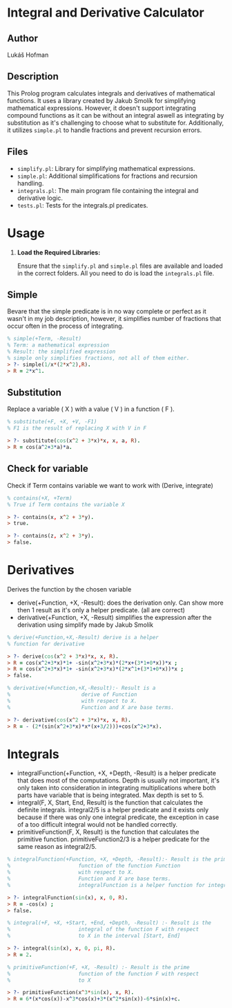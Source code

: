 # Integral and Derivative Calculator

## Author
Lukáš Hofman

## Description
This Prolog program calculates integrals and derivatives of mathematical functions. It uses a library created by Jakub Smolík for simplifying mathematical expressions. However, it doesn't support integrating compound functions as it can be without an integral aswell as integrating  by substitution as it's challenging to choose what to substitute for. Additionally, it utilizes `simple.pl` to handle fractions and prevent recursion errors.

## Files
- `simplify.pl`: Library for simplifying mathematical expressions.
- `simple.pl`: Additional simplifications for fractions and recursion handling.
- `integrals.pl`: The main program file containing the integral and derivative logic.
- `tests.pl`: Tests for the integrals.pl predicates. 

# Usage

1. **Load the Required Libraries:**

   Ensure that the `simplify.pl` and `simple.pl` files are available and loaded in the correct folders. All you need to do is load the `integrals.pl` file.

## Simple
Bevare that the simple predicate is in no way complete or perfect as it wasn't in my job description, however, it simplifies number of fractions that occur often in the process of integrating.
```prolog
% simple(+Term, -Result)
% Term: a mathematical expression
% Result: the simplified expression
% simple only simplifies fractions, not all of them either.
> ?- simple(1/x*(2*x^2),R). 
> R = 2*x^1.
```

## Substitution

Replace a variable \( X \) with a value \( V \) in a function \( F \).

```prolog
% substitute(+F, +X, +V, -F1)
% F1 is the result of replacing X with V in F

> ?- substitute(cos(x^2 + 3*x)*x, x, a, R).
> R = cos(a^2+3*a)*a.
```


## Check for variable
Check if Term contains variable we want to work with (Derive, integrate)
```prolog
% contains(+X, +Term)
% True if Term contains the variable X

> ?- contains(x, x^2 + 3*y).
> true.

> ?- contains(z, x^2 + 3*y).
> false.
```

# Derivatives
Derives the function by the chosen variable
- derive(+Function, +X, -Result): does the derivation only. Can show more then 1 result as it's only a helper predicate. (all are correct)
- derivative(+Function, +X, -Result) simplifies the expression after the derivation using simplify made by Jakub Smolík

```prolog
% derive(+Function,+X,-Result) derive is a helper 
% function for derivative

> ?- derive(cos(x^2 + 3*x)*x, x, R).        
> R = cos(x^2+3*x)*1+ -sin(x^2+3*x)*(2*x+(3*1+0*x))*x ;
> R = cos(x^2+3*x)*1+ -sin(x^2+3*x)*(2*x^1+(3*1+0*x))*x ;
> false.

% derivative(+Function,+X,-Result):- Result is a
%                       derive of Function   
%                       with respect to X. 
%                       Function and X are base terms.

> ?- derivative(cos(x^2 + 3*x)*x, x, R). 
> R = - (2*(sin(x^2+3*x)*x*(x+3/2)))+cos(x^2+3*x).
```

# Integrals
- integralFunction(+Function, +X, +Depth, -Result) is a helper predicate that does most of the computations. Depth is usually not important, it's only taken into consideration in integrating multiplications where both parts have variable that is being integrated. Max depth is set to 5.
- integral(F, X, Start, End, Result) is the function that calculates the definite integrals. integral2/5 is a helper predicate and it exists only because if there was only one integral predicate, the exception in case of a too difficult integral would not be handled correctly.
- primitiveFunction(F, X, Result) is the function that calculates the primitive function. primitiveFunction2/3 is a helper predicate for the same reason as integral2/5.

```prolog
% integralFunction(+Function, +X, +Depth, -Result):- Result is the prime 
%                      function of the function Function 
%                      with respect to X. 
%                      Function and X are base terms.
%                      integralFunction is a helper function for integral and primitiveFunction

> ?- integralFunction(sin(x), x, 0, R).
> R = -cos(x) ;
> false.

% integral(+F, +X, +Start, +End, +Depth, -Result) :- Result is the
%                      integral of the function F with respect
%                      to X in the interval [Start, End]

> ?- integral(sin(x), x, 0, pi, R).    
> R = 2.

% primitiveFunction(+F, +X, -Result) :- Result is the prime
%                      function of the function F with respect
%                      to X

> ?- primitiveFunction(x^3*sin(x), x, R).
> R = 6*(x*cos(x))-x^3*cos(x)+3*(x^2*sin(x))-6*sin(x)+c.
```